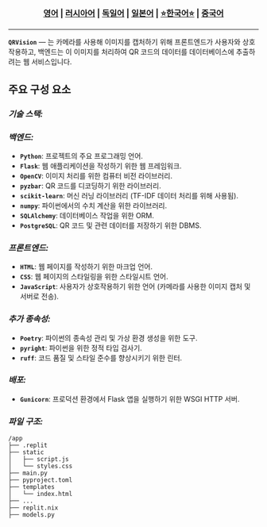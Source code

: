 <div align="center"> <h3> <a href="https://github.com/Solrikk/QRVision/blob/main/README.md">영어</a> | <a href="https://github.com/Solrikk/QRVision/blob/main/README_RU.md">러시아어</a> | <a href="https://github.com/Solrikk/QRVision/blob/main/README_GE.md">독일어</a> | <a href="https://github.com/Solrikk/QRVision/blob/main/README_JP.md">일본어</a> | <a href="README_KR.md">⭐한국어⭐</a> | <a href="README_CN.md">중국어</a> </h3> </div>

-----------------

**`QRVision`** — 는 카메라를 사용해 이미지를 캡처하기 위해 프론트엔드가 사용자와 상호작용하고, 백엔드는 이 이미지를 처리하여 QR 코드의 데이터를 데이터베이스에 추출하려는 웹 서비스입니다.

## 주요 구성 요소

### _기술 스택:_

### _백엔드:_

- **`Python`**: 프로젝트의 주요 프로그래밍 언어.
- **`Flask`**: 웹 애플리케이션을 작성하기 위한 웹 프레임워크.
- **`OpenCV`**: 이미지 처리를 위한 컴퓨터 비전 라이브러리.
- **`pyzbar`**: QR 코드를 디코딩하기 위한 라이브러리.
- **`scikit-learn`**: 머신 러닝 라이브러리 (TF-IDF 데이터 처리를 위해 사용됨).
- **`numpy`**: 파이썬에서의 수치 계산을 위한 라이브러리.
- **`SQLAlchemy`**: 데이터베이스 작업을 위한 ORM.
- **`PostgreSQL`**: QR 코드 및 관련 데이터를 저장하기 위한 DBMS.

### _프론트엔드:_

- **`HTML`**: 웹 페이지를 작성하기 위한 마크업 언어.
- **`CSS`**: 웹 페이지의 스타일링을 위한 스타일시트 언어.
- **`JavaScript`**: 사용자가 상호작용하기 위한 언어 (카메라를 사용한 이미지 캡처 및 서버로 전송).

### _추가 종속성:_

- **`Poetry`**: 파이썬의 종속성 관리 및 가상 환경 생성을 위한 도구.
- **`pyright`**: 파이썬을 위한 정적 타입 검사기.
- **`ruff`**: 코드 품질 및 스타일 준수를 향상시키기 위한 린터.

### _배포:_

- **`Gunicorn`**: 프로덕션 환경에서 Flask 앱을 실행하기 위한 WSGI HTTP 서버.

### _파일 구조:_

```shell
/app
├── .replit
├── static
│   ├── script.js
│   └── styles.css
├── main.py
├── pyproject.toml
├── templates
│   └── index.html
├── ...
├── replit.nix
├── models.py
```
